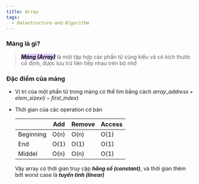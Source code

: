 ```yaml
---
title: Array
tags:
  - Datastructure-and-Algorithm
---
```

### Mảng là gì?

>***<mark style="background: #D2B3FFA6;">Mảng (Array)</mark>*** là một tập hợp các phần tử cùng kiểu và có kích thước cố định, được lưu trữ liên tiếp nhau trên bộ nhớ

### Đặc điểm của mảng
- Vị trí của một phần tử trong mảng có thể tìm bằng cách $array\_address + elem\_size x (i - first\_index)$
- Thời gian của các operation cơ bản

	|     | Add    | Remove    | Access |
	| --- | --- | --- | --- |
	|Beginning     | O(n)    | O(n)    | O(1) |
	|End     | O(1)    | O(1)    | O(1) |
	|Middel     | O(n)    | O(n)    | O(1) |
	Vậy array có thời gian truy cập ***hằng số (constant)***, và thời gian thêm bớt worst case là ***tuyến tính (linear)***
	